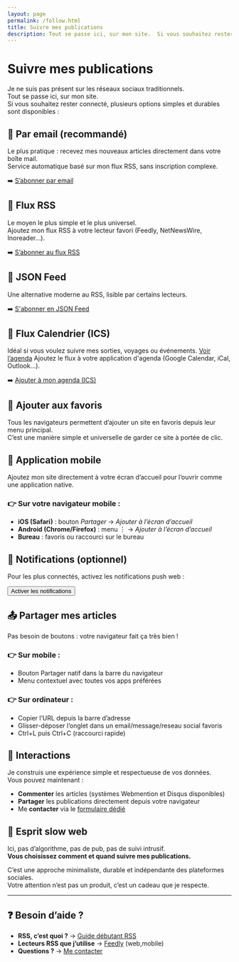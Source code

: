```yaml
---
layout: page
permalink: /follow.html
title: Suivre mes publications
description: Tout se passe ici, sur mon site.  Si vous souhaitez rester connecté, plusieurs options simples et durables sont disponibles
---
```

# Suivre mes publications

Je ne suis pas présent sur les réseaux sociaux traditionnels.  
Tout se passe ici, sur mon site.  
Si vous souhaitez rester connecté, plusieurs options simples et durables sont disponibles :

## 📧 Par email (recommandé)

Le plus pratique : recevez mes nouveaux articles directement dans votre boîte mail.  
Service automatique basé sur mon flux RSS, sans inscription complexe.

➡️ [S’abonner par email]({{site.author.newsletter}})

## 📡 Flux RSS

Le moyen le plus simple et le plus universel.  
Ajoutez mon flux RSS à votre lecteur favori (Feedly, NetNewsWire, Inoreader…).

➡️ [S’abonner au flux RSS](/feed.xml)

## 📝 JSON Feed
Une alternative moderne au RSS, lisible par certains lecteurs.

➡️ [S'abonner en JSON Feed](/feed.json)  

## 📅 Flux Calendrier (ICS)

Idéal si vous voulez suivre mes sorties, voyages ou événements. [Voir l’agenda](/agenda/)
Ajoutez le flux à votre application d'agenda (Google Calendar, iCal, Outlook…).  

➡️ [Ajouter à mon agenda (ICS)](/agenda.ics)  

## 📌 Ajouter aux favoris

Tous les navigateurs permettent d’ajouter un site en favoris depuis leur menu principal.  
C’est une manière simple et universelle de garder ce site à portée de clic.

## 📱 Application mobile

Ajoutez mon site directement à votre écran d’accueil pour l’ouvrir comme une application native.

### 👉 Sur votre navigateur mobile :

- **iOS (Safari)** : bouton *Partager* → *Ajouter à l’écran d’accueil*
- **Android (Chrome/Firefox)** : menu ⋮ → *Ajouter à l’écran d’accueil*
- **Bureau** : favoris ou raccourci sur le bureau

## 🔔 Notifications (optionnel)

Pour les plus connectés, activez les notifications push web :

<button id="subscribe-notifications" class="c-button c-button--dark">
  Activer les notifications
</button>

## 📤 Partager mes articles

Pas besoin de boutons : votre navigateur fait ça très bien !
### 👉 Sur mobile :

- Bouton Partager natif dans la barre du navigateur
- Menu contextuel avec toutes vos apps préférées

### 👉 Sur ordinateur :

- Copier l’URL depuis la barre d’adresse
- Glisser-déposer l’onglet dans un email/message/reseau social favoris 
- Ctrl+L puis Ctrl+C (raccourci rapide)

## 💬 Interactions

Je construis une expérience simple et respectueuse de vos données.  
Vous pouvez maintenant :

- **Commenter** les articles (systèmes Webmention et Disqus disponibles)
- **Partager** les publications directement depuis votre navigateur
- Me **contacter** via le [formulaire dédié](/contact.html)

<!-- TODO: ajouter WebSub pour notifications automatiques -->

<!-- TODO: envisager Webmention pour réponses/likes cross-site -->

## 🌱 Esprit slow web

Ici, pas d’algorithme, pas de pub, pas de suivi intrusif.  
**Vous choisissez comment et quand suivre mes publications.**

C’est une approche minimaliste, durable et indépendante des plateformes sociales.  
Votre attention n’est pas un produit, c’est un cadeau que je respecte.

-----

## ❓ Besoin d’aide ?

- **RSS, c’est quoi ?** → [Guide débutant RSS](https://aboutfeeds.com/)
- **Lecteurs RSS que j’utilise** → [Feedly](https://feedly.com) (web,mobile)
- **Questions ?** → [Me contacter](/contact.html)

<script>
// browser notification
document.getElementById('subscribe-notifications').addEventListener('click', function() {
  if ('Notification' in window && 'serviceWorker' in navigator) {
    Notification.requestPermission().then(permission => {
      if (permission === 'granted') {
        this.textContent = '✅ Notifications activées';
        this.disabled = true;
      } else {
        this.textContent = '❌ Permissions refusées';
      }
    });
  } else {
    this.textContent = '❌ Non supporté par ce navigateur';
  }
});
</script>